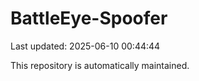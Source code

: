 # BattleEye-Spoofer

Last updated: 2025-06-10 00:44:44

This repository is automatically maintained.
